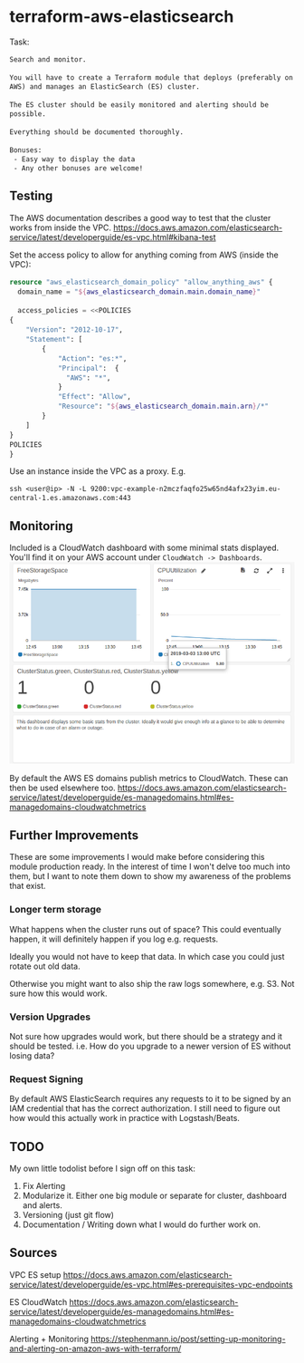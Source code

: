 # terraform-aws-elasticsearch

Task:

```
Search and monitor.

You will have to create a Terraform module that deploys (preferably on AWS) and manages an ElasticSearch (ES) cluster.

The ES cluster should be easily monitored and alerting should be possible.

Everything should be documented thoroughly.

Bonuses:
 - Easy way to display the data
 - Any other bonuses are welcome!
```

## Testing

The AWS documentation describes a good way to test that the cluster works from inside the VPC.
https://docs.aws.amazon.com/elasticsearch-service/latest/developerguide/es-vpc.html#kibana-test

Set the access policy to allow for anything coming from AWS (inside the VPC):

```tf
resource "aws_elasticsearch_domain_policy" "allow_anything_aws" {
  domain_name = "${aws_elasticsearch_domain.main.domain_name}"

  access_policies = <<POLICIES
{
    "Version": "2012-10-17",
    "Statement": [
        {
            "Action": "es:*",
            "Principal":  {
              "AWS": "*",
            }
            "Effect": "Allow",
            "Resource": "${aws_elasticsearch_domain.main.arn}/*"
        }
    ]
}
POLICIES
}
```

Use an instance inside the VPC as a proxy. E.g.

```
ssh <user@ip> -N -L 9200:vpc-example-n2mczfaqfo25w65nd4afx23yim.eu-central-1.es.amazonaws.com:443
```

## Monitoring

Included is a CloudWatch dashboard with some minimal stats displayed. You'll find it on your AWS account under `CloudWatch -> Dashboards`.
![A nice picture of the dashboard](./dashboard.png)

By default the AWS ES domains publish metrics to CloudWatch. These can then be used elsewhere too.
https://docs.aws.amazon.com/elasticsearch-service/latest/developerguide/es-managedomains.html#es-managedomains-cloudwatchmetrics

## Further Improvements

These are some improvements I would make before considering this module production ready. In the interest of time
I won't delve too much into them, but I want to note them down to show my awareness of the problems that exist.

### Longer term storage

What happens when the cluster runs out of space? This could eventually happen, it will definitely happen
if you log e.g. requests.

Ideally you would not have to keep that data. In which case you could just rotate out old data.

Otherwise you might want to also ship the raw logs somewhere, e.g. S3. Not sure how this would work.

### Version Upgrades

Not sure how upgrades would work, but there should be a strategy and it should be tested. i.e. How do you upgrade to a newer
version of ES without losing data?

### Request Signing

By default AWS ElasticSearch requires any requests to it to be signed by an IAM credential that has the correct authorization.
I still need to figure out how would this actually work in practice with Logstash/Beats.

## TODO

My own little todolist before I sign off on this task:

1. Fix Alerting
2. Modularize it. Either one big module or separate for cluster, dashboard and alerts.
3. Versioning (just git flow)
4. Documentation / Writing down what I would do further work on.

## Sources

VPC ES setup
https://docs.aws.amazon.com/elasticsearch-service/latest/developerguide/es-vpc.html#es-prerequisites-vpc-endpoints

ES CloudWatch
https://docs.aws.amazon.com/elasticsearch-service/latest/developerguide/es-managedomains.html#es-managedomains-cloudwatchmetrics

Alerting + Monitoring
https://stephenmann.io/post/setting-up-monitoring-and-alerting-on-amazon-aws-with-terraform/
